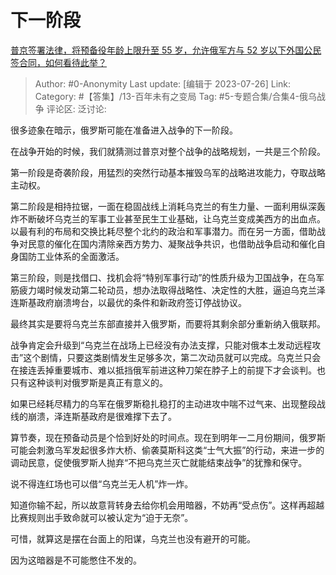 # 下一阶段
[普京签署法律，将预备役年龄上限升至 55 岁，允许俄军方与 52 岁以下外国公民签合同，如何看待此举？](https://www.zhihu.com/question/613833650/answer/3136689144)

> Author: #0-Anonymity
> Last update: [编辑于 2023-07-26]
> Link:
> Category: #【答集】/13-百年未有之变局
> Tag: #5-专题合集/合集4-俄乌战争
> 评论区:
> 泛讨论:

很多迹象在暗示，俄罗斯可能在准备进入战争的下一阶段。

在战争开始的时候，我们就猜测过普京对整个战争的战略规划，一共是三个阶段。

第一阶段是奇袭阶段，用猛烈的突然行动基本摧毁乌军的战略进攻能力，夺取战略主动权。

第二阶段是相持拉锯，一面在稳固战线上消耗乌克兰的有生力量、一面利用纵深轰炸不断破坏乌克兰的军事工业甚至民生工业基础，让乌克兰变成美西方的出血点。以最有利的布局和交换比耗尽整个北约的政治和军事潜力。而在另一方面，借助战争对民意的催化在国内清除亲西方势力、凝聚战争共识，也借助战争启动和催化自身国防工业体系的全面激活。

第三阶段，则是找借口、找机会将“特别军事行动”的性质升级为卫国战争，在乌军筋疲力竭时候发动第二轮动员，想办法取得战略性、决定性的大胜，逼迫乌克兰泽连斯基政府崩溃垮台，以最优的条件和新政府签订停战协议。

最终其实是要将乌克兰东部直接并入俄罗斯，而要将其剩余部分重新纳入俄联邦。

战争肯定会升级到“乌克兰在战场上已经没有办法支撑，只能对俄本土发动远程攻击”这个剧情，只要这类剧情发生足够多次，第二次动员就可以完成。乌克兰只会在接连丢掉重要城市、难以抵挡俄军前进这种刀架在脖子上的前提下才会谈判。也只有这种谈判对俄罗斯是真正有意义的。

如果已经耗尽精力的乌军在俄罗斯稳扎稳打的主动进攻中喘不过气来、出现整段战线的崩溃，泽连斯基政府是很难撑下去了。

算节奏，现在预备动员是个恰到好处的时间点。现在到明年一二月份期间，俄罗斯可能会刺激乌军发起很多炸大桥、偷袭莫斯科这类“士气大振”的行动，来进一步的调动民意，促使俄罗斯人抛弃“不把乌克兰灭亡就能结束战争”的犹豫和保守。

说不得连红场也可以借“乌克兰无人机”炸一炸。

知道你输不起，所以故意背转身去给你机会用暗器，不妨再“受点伤”。这样再超越比赛规则出手致命就可以被认定为“迫于无奈”。

可惜，就算这是摆在台面上的阳谋，乌克兰也没有避开的可能。

因为这暗器是不可能憋住不发的。
